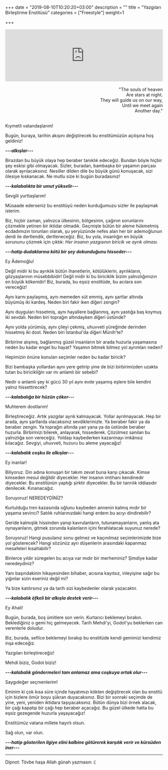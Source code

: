+++
date = "2019-08-10T10:20:20+03:00"
description = ""
title = "Yazgıları Birleştirme Enstitüsü"
categories = ["Freestyle"]
weight=1

+++

<iframe width="100%" height="166" scrolling="no" frameborder="no" allow="autoplay" src="https://w.soundcloud.com/player/?url=https%3A//api.soundcloud.com/tracks/28366936&color=%23ff5500&auto_play=false&hide_related=false&show_comments=true&show_user=true&show_reposts=false&show_teaser=true"></iframe>

<div style="text-align: right">
    <br>"The souls of heaven
    <br>Are stars at night.
    <br>They will guide us on our way,
    <br>Until we meet again
    <br>Another day."
</div>

<br>

Kıymetli vatandaşlarım!

Bugün, buraya, tarihin akışını değiştirecek bu enstitümüzün açılışına hoş geldiniz!

***---alkışlar---***

<!--more-->

Birazdan bu büyük olaya hep beraber tanıklık edeceğiz. Bundan böyle hiçbir şey eskisi gibi olmayacak. Sizler, buradan, bambaşka bir yaşamın parçası olarak ayrılacaksınız. Nesiller dilden dile bu büyük günü konuşacak, sizi ölesiye kıskanacak. Ne mutlu size ki bugün buradasınız!

***---kalabalıkta bir umut yükselir---***

Sevgili yurttaşlarım!

Müsaade ederseniz bu enstitüyü neden kurduğumuzu sizler ile paylaşmak isterim. 

Biz, hiçbir zaman, yalnızca ülkesinin, bölgesinin, çağının sorunlarını çözmekle yetinen bir iktidar olmadık. Geçmişte bütün bir aleme hükmetmiş ecdadımızın torunları olarak, şu yeryüzünde nefes alan her bir ademoğlunun derdi ile dertlendik, dertleneceğiz. Biz, bu yola, insanlığın en büyük sorununu çözmek için çıktık: *Her insanın yazgısının biricik ve ayrık olması.*

***---hatip dudaklarına kötü bir şey dokunduğunu hisseder---***

Ey Âdemoğlu!

Değil midir ki bu ayrıklık bütün ihanetlerin, kötülüklerin, ayrılıkların, gözyaşlarının müsebbibidir! Değil midir ki bu biriciklik bizim yalnızlığımızın en büyük kökenidir! Biz, burada, bu eşsiz enstitüde, bu acılara son vereceğiz!

Aynı karnı paylaşmış, aynı memeden süt emmiş, aynı şartlar altında büyümüş iki kardeş. Neden biri fakir iken diğeri zengin?

Aynı duyguları hissetmiş, aynı hayallere bağlanmış, aynı yastığa baş koymuş iki sevdalı. Neden biri toprağın altındayken diğeri üstünde?

Aynı yolda yürümüş, aynı çileyi çekmiş, uhuvveti yüreğinde derinden hissetmiş iki dost. Neden biri İstanbul'da diğeri Münih'te?

Birbirine alışmış, bağlanmış güzel insanların bir arada huzurla yaşamasına neden bu kadar engel bu hayat? Yaşamın bitmek bilmez yol ayrımları neden?

Hepimizin önüne konulan seçimler neden bu kadar biricik?

Bizi bambaşka yollardan aynı yere getirip yine de bizi birbirimizden uzakta tutan bu biricikliğin var mı anlamlı bir sebebi?

Nedir o anlamlı şey ki gücü 30 yıl aynı evde yaşamış eşlere bile kendini yalnız hissettirecek?

***---kalabalığa bir hüzün çöker---***

Muhterem dostlarım!

Birleştireceğiz. Artık yazgılar ayrık kalmayacak. Yollar ayrılmayacak. Hep bir arada, aynı şartlarda olacaksınız sevdiklerinizle. Ya beraber fakir ya da beraber zengin. Ya toprağın altında yan yana ya da üstünde beraber huzurla. Birbirinizi bilerek, anlayarak, hissederek. Çözülmez sanılan bu yalnızlığa son vereceğiz. Yoldaşı kaybederken kazanmayı imkânsız kılacağız. Sevgiyi, uhuvveti, huzuru bu aleme yayacağız!

***---kalabalık coşku ile alkışlar---***

Ey inanlar!

Biliyoruz. Din adına konuşan bir takım zevat buna karşı çıkacak. Kimse kimseden mesul değildir diyecekler. Her insanın imtihanı kendinedir diyecekler. Bu enstitünün yaptığı şirktir diyecekler. Bu bir tanrılık iddiasıdır denilecek. Kınanacağız.

Soruyoruz! NEREDEYDİNİZ? 

Kurtulduğu tren kazasında oğlunu kaybeden annenin kalmış mıdır bir yaşama sevinci? Satılık ruhlarınızdaki hangi erdem bu acıyı dindirebilir? 

Geride kalmışlık hissinden yanıp kavrulanların, tutunamayanların, yanlış ata oynayanların, gitmek zorunda kalanların içini ferahlatacak suyunuz nerede?

Soruyoruz! Hangi pusulanız sonu gelmez ve kaçınılmaz seçimlerimizde bize yol gösterecek? Hangi sözünüz ayrı düşenlerin arasındaki kapanmaz mesafeleri kısaltabilir?

Binlerce yıldır süregelen bu acıya var mıdır bir merheminiz? Şimdiye kadar neredeydiniz? 

Yanı başındakinin hikayesinden bihaber, acısına kayıtsız, inleyişine sağır bu yığınlar sizin eseriniz değil mi? 

Ya bize katılırsınız ya da tarih sizi kaybedenler olarak yazacaktır.

***---kalabalık öfkeli bir alkışla destek verir---***

Ey Ahali!

Bugün, burada, boş ümitlere son verin. Kurtarıcı beklemeyi bırakın. Beklediğiniz o gemi hiç gelmeyecek. Tarih Mehdi'yi, Godot'yu beklerken can verenlerle doludur.

Biz, burada, sefilce beklemeyi bırakıp bu enstitüde kendi gemimizi kendimiz inşa edeceğiz. 

Yazgıları birleştireceğiz!

Mehdi biziz, Godot biziz!

***---kalabalık göndermeleri tam anlamaz ama coşkuya ortak olur---***

Saygıdeğer seçmenlerim!

Eminim ki çok kısa süre içinde hayatımızı kökten değiştirecek olan bu enstitü için bizlere ömür boyu şükran duyacaksınız. Bizi bir sonraki seçimde de yine, yeni, yeniden iktidara taşıyacaksınız. Bütün dünya bizi örnek alacak, bir çağı kapatıp bir çağı hep beraber açacağız. Bu güzel ülkede hatta bu eşsiz gezegende huzurla yaşayacağız!

Enstitümüz vatana millete hayırlı olsun. 

Sağ olun, var olun. 

***---hatip gösterilen ilgiye elini kalbine götürerek karşılık verir ve kürsüden iner---***

-----------------

Dipnot: Tövbe haşa Allah günah yazmasın :( 